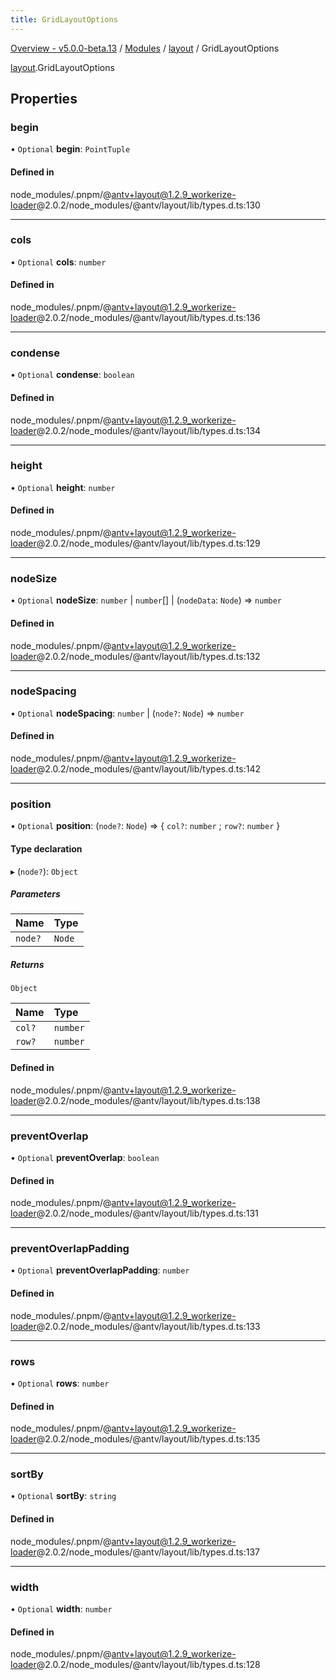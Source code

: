 ```yaml
---
title: GridLayoutOptions
---
```


[Overview - v5.0.0-beta.13](../../README.en.md) / [Modules](../../modules.en.md) / [layout](../../modules/layout.en.md) / GridLayoutOptions

[layout](../../modules/layout.en.md).GridLayoutOptions

## Properties

### begin

• `Optional` **begin**: `PointTuple`

#### Defined in

node_modules/.pnpm/@antv+layout@1.2.9_workerize-loader@2.0.2/node_modules/@antv/layout/lib/types.d.ts:130

---

### cols

• `Optional` **cols**: `number`

#### Defined in

node_modules/.pnpm/@antv+layout@1.2.9_workerize-loader@2.0.2/node_modules/@antv/layout/lib/types.d.ts:136

---

### condense

• `Optional` **condense**: `boolean`

#### Defined in

node_modules/.pnpm/@antv+layout@1.2.9_workerize-loader@2.0.2/node_modules/@antv/layout/lib/types.d.ts:134

---

### height

• `Optional` **height**: `number`

#### Defined in

node_modules/.pnpm/@antv+layout@1.2.9_workerize-loader@2.0.2/node_modules/@antv/layout/lib/types.d.ts:129

---

### nodeSize

• `Optional` **nodeSize**: `number` \| `number`[] \| (`nodeData`: `Node`) => `number`

#### Defined in

node_modules/.pnpm/@antv+layout@1.2.9_workerize-loader@2.0.2/node_modules/@antv/layout/lib/types.d.ts:132

---

### nodeSpacing

• `Optional` **nodeSpacing**: `number` \| (`node?`: `Node`) => `number`

#### Defined in

node_modules/.pnpm/@antv+layout@1.2.9_workerize-loader@2.0.2/node_modules/@antv/layout/lib/types.d.ts:142

---

### position

• `Optional` **position**: (`node?`: `Node`) => { `col?`: `number` ; `row?`: `number` }

#### Type declaration

▸ (`node?`): `Object`

##### Parameters

| Name    | Type   |
| :------ | :----- |
| `node?` | `Node` |

##### Returns

`Object`

| Name   | Type     |
| :----- | :------- |
| `col?` | `number` |
| `row?` | `number` |

#### Defined in

node_modules/.pnpm/@antv+layout@1.2.9_workerize-loader@2.0.2/node_modules/@antv/layout/lib/types.d.ts:138

---

### preventOverlap

• `Optional` **preventOverlap**: `boolean`

#### Defined in

node_modules/.pnpm/@antv+layout@1.2.9_workerize-loader@2.0.2/node_modules/@antv/layout/lib/types.d.ts:131

---

### preventOverlapPadding

• `Optional` **preventOverlapPadding**: `number`

#### Defined in

node_modules/.pnpm/@antv+layout@1.2.9_workerize-loader@2.0.2/node_modules/@antv/layout/lib/types.d.ts:133

---

### rows

• `Optional` **rows**: `number`

#### Defined in

node_modules/.pnpm/@antv+layout@1.2.9_workerize-loader@2.0.2/node_modules/@antv/layout/lib/types.d.ts:135

---

### sortBy

• `Optional` **sortBy**: `string`

#### Defined in

node_modules/.pnpm/@antv+layout@1.2.9_workerize-loader@2.0.2/node_modules/@antv/layout/lib/types.d.ts:137

---

### width

• `Optional` **width**: `number`

#### Defined in

node_modules/.pnpm/@antv+layout@1.2.9_workerize-loader@2.0.2/node_modules/@antv/layout/lib/types.d.ts:128
